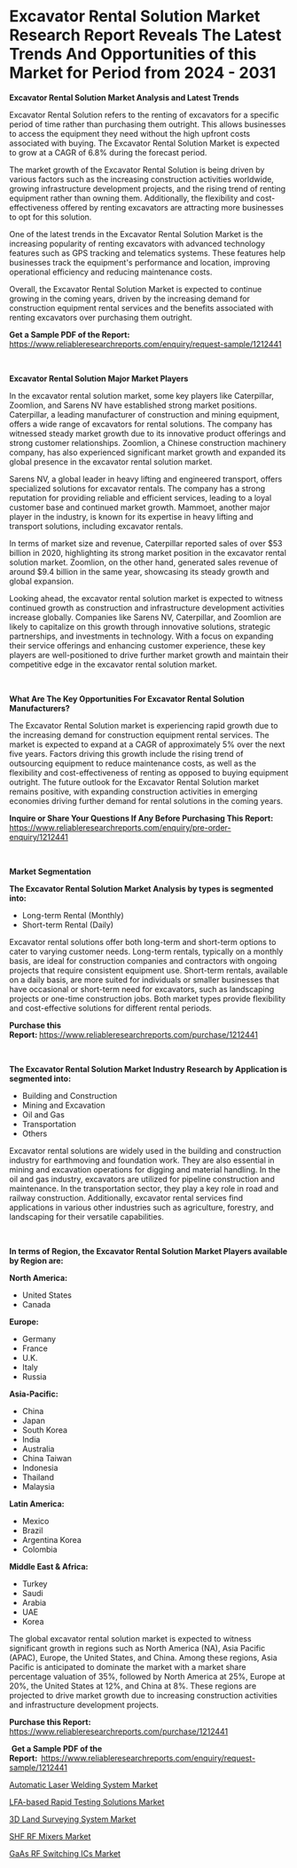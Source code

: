 <p><h1>Excavator Rental Solution Market Research Report Reveals The Latest Trends And Opportunities of this Market for Period from 2024 - 2031</h1></p><p><strong>Excavator Rental Solution Market Analysis and Latest Trends</strong></p>
<p><p>Excavator Rental Solution refers to the renting of excavators for a specific period of time rather than purchasing them outright. This allows businesses to access the equipment they need without the high upfront costs associated with buying. The Excavator Rental Solution Market is expected to grow at a CAGR of 6.8% during the forecast period.</p><p>The market growth of the Excavator Rental Solution is being driven by various factors such as the increasing construction activities worldwide, growing infrastructure development projects, and the rising trend of renting equipment rather than owning them. Additionally, the flexibility and cost-effectiveness offered by renting excavators are attracting more businesses to opt for this solution.</p><p>One of the latest trends in the Excavator Rental Solution Market is the increasing popularity of renting excavators with advanced technology features such as GPS tracking and telematics systems. These features help businesses track the equipment's performance and location, improving operational efficiency and reducing maintenance costs.</p><p>Overall, the Excavator Rental Solution Market is expected to continue growing in the coming years, driven by the increasing demand for construction equipment rental services and the benefits associated with renting excavators over purchasing them outright.</p></p>
<p><strong>Get a Sample PDF of the Report:&nbsp;</strong> <a href="https://www.reliableresearchreports.com/enquiry/request-sample/1212441">https://www.reliableresearchreports.com/enquiry/request-sample/1212441</a></p>
<p>&nbsp;</p>
<p><strong>Excavator Rental Solution Major Market Players</strong></p>
<p><p>In the excavator rental solution market, some key players like Caterpillar, Zoomlion, and Sarens NV have established strong market positions. Caterpillar, a leading manufacturer of construction and mining equipment, offers a wide range of excavators for rental solutions. The company has witnessed steady market growth due to its innovative product offerings and strong customer relationships. Zoomlion, a Chinese construction machinery company, has also experienced significant market growth and expanded its global presence in the excavator rental solution market.</p><p>Sarens NV, a global leader in heavy lifting and engineered transport, offers specialized solutions for excavator rentals. The company has a strong reputation for providing reliable and efficient services, leading to a loyal customer base and continued market growth. Mammoet, another major player in the industry, is known for its expertise in heavy lifting and transport solutions, including excavator rentals.</p><p>In terms of market size and revenue, Caterpillar reported sales of over $53 billion in 2020, highlighting its strong market position in the excavator rental solution market. Zoomlion, on the other hand, generated sales revenue of around $9.4 billion in the same year, showcasing its steady growth and global expansion.</p><p>Looking ahead, the excavator rental solution market is expected to witness continued growth as construction and infrastructure development activities increase globally. Companies like Sarens NV, Caterpillar, and Zoomlion are likely to capitalize on this growth through innovative solutions, strategic partnerships, and investments in technology. With a focus on expanding their service offerings and enhancing customer experience, these key players are well-positioned to drive further market growth and maintain their competitive edge in the excavator rental solution market.</p></p>
<p>&nbsp;</p>
<p><strong>What Are The Key Opportunities For Excavator Rental Solution Manufacturers?</strong></p>
<p><p>The Excavator Rental Solution market is experiencing rapid growth due to the increasing demand for construction equipment rental services. The market is expected to expand at a CAGR of approximately 5% over the next five years. Factors driving this growth include the rising trend of outsourcing equipment to reduce maintenance costs, as well as the flexibility and cost-effectiveness of renting as opposed to buying equipment outright. The future outlook for the Excavator Rental Solution market remains positive, with expanding construction activities in emerging economies driving further demand for rental solutions in the coming years.</p></p>
<p><strong>Inquire or Share Your Questions If Any Before Purchasing This Report:</strong> <a href="https://www.reliableresearchreports.com/enquiry/pre-order-enquiry/1212441">https://www.reliableresearchreports.com/enquiry/pre-order-enquiry/1212441</a></p>
<p>&nbsp;</p>
<p><strong>Market Segmentation</strong></p>
<p><strong>The Excavator Rental Solution Market Analysis by types is segmented into:</strong></p>
<p><ul><li>Long-term Rental (Monthly)</li><li>Short-term Rental (Daily)</li></ul></p>
<p><p>Excavator rental solutions offer both long-term and short-term options to cater to varying customer needs. Long-term rentals, typically on a monthly basis, are ideal for construction companies and contractors with ongoing projects that require consistent equipment use. Short-term rentals, available on a daily basis, are more suited for individuals or smaller businesses that have occasional or short-term need for excavators, such as landscaping projects or one-time construction jobs. Both market types provide flexibility and cost-effective solutions for different rental periods.</p></p>
<p><strong>Purchase this Report:&nbsp;</strong><a href="https://www.reliableresearchreports.com/purchase/1212441">https://www.reliableresearchreports.com/purchase/1212441</a></p>
<p>&nbsp;</p>
<p><strong>The Excavator Rental Solution Market Industry Research by Application is segmented into:</strong></p>
<p><ul><li>Building and Construction</li><li>Mining and Excavation</li><li>Oil and Gas</li><li>Transportation</li><li>Others</li></ul></p>
<p><p>Excavator rental solutions are widely used in the building and construction industry for earthmoving and foundation work. They are also essential in mining and excavation operations for digging and material handling. In the oil and gas industry, excavators are utilized for pipeline construction and maintenance. In the transportation sector, they play a key role in road and railway construction. Additionally, excavator rental services find applications in various other industries such as agriculture, forestry, and landscaping for their versatile capabilities.</p></p>
<p>&nbsp;</p>
<p><strong>In terms of Region, the Excavator Rental Solution Market Players available by Region are:</strong></p>
<p>
    <p> <strong> North America: </strong>
        <ul>
            <li>United States</li>
            <li>Canada</li>
        </ul>
        </p> 
    <p> <strong> Europe: </strong>
        <ul>
            <li>Germany</li>
            <li>France</li>
            <li>U.K.</li>
            <li>Italy</li>
            <li>Russia</li>
        </ul>
        </p> 
    <p> <strong> Asia-Pacific: </strong>
        <ul>
            <li>China</li>
            <li>Japan</li>
            <li>South Korea</li>
            <li>India</li>
            <li>Australia</li>
            <li>China Taiwan</li>
            <li>Indonesia</li>
            <li>Thailand</li>
            <li>Malaysia</li>
        </ul>
        </p> 
    <p> <strong> Latin America: </strong>
        <ul>
            <li>Mexico</li>
            <li>Brazil</li>
            <li>Argentina Korea</li>
            <li>Colombia</li>
        </ul>
        </p> 
    <p> <strong> Middle East & Africa: </strong>
        <ul>
            <li>Turkey</li>
            <li>Saudi</li>
            <li>Arabia</li>
            <li>UAE</li>
            <li>Korea</li>
        </ul>
    </p>
    </p>
<p><p>The global excavator rental solution market is expected to witness significant growth in regions such as North America (NA), Asia Pacific (APAC), Europe, the United States, and China. Among these regions, Asia Pacific is anticipated to dominate the market with a market share percentage valuation of 35%, followed by North America at 25%, Europe at 20%, the United States at 12%, and China at 8%. These regions are projected to drive market growth due to increasing construction activities and infrastructure development projects.</p></p>
<p><strong>Purchase this Report: </strong><a href="https://www.reliableresearchreports.com/purchase/1212441">https://www.reliableresearchreports.com/purchase/1212441</a></p>
<p>&nbsp;<strong>Get a Sample PDF of the Report:&nbsp;&nbsp;</strong><a href="https://www.reliableresearchreports.com/enquiry/request-sample/1212441">https://www.reliableresearchreports.com/enquiry/request-sample/1212441</a></p>
<p><strong></strong></p>
<p><p><a href="https://github.com/nicoletavirag/Market-Research-Report-List-2/blob/main/automatic-laser-welding-system-market.md">Automatic Laser Welding System Market</a></p><p><a href="https://github.com/redneck06/Market-Research-Report-List-2/blob/main/lfa-based-rapid-testing-solutions-market.md">LFA-based Rapid Testing Solutions Market</a></p><p><a href="https://github.com/mauripalmi/Market-Research-Report-List-2/blob/main/3d-land-surveying-system-market.md">3D Land Surveying System Market</a></p><p><a href="https://issuu.com/reportprime-2/docs/shf-rf-mixers-market-size-2030.pptx">SHF RF Mixers Market</a></p><p><a href="https://issuu.com/reportprime-2/docs/gaas-rf-switching-ics-market-size-2030.pptx">GaAs RF Switching ICs Market</a></p></p>